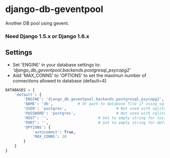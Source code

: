 django-db-geventpool
====================

Another DB pool using gevent.

### Need Django 1.5.x or Django 1.6.x



Settings
---------

  * Set 'ENGINE' in your database settings to: <i>'django_db_geventpool.backends.postgresql_psycopg2'</i>
  * Add 'MAX_CONNS' to 'OPTIONS' to set the maximun number of connections allowed to database (default=4)

```python
DATABASES = {
    'default': {
        'ENGINE': 'django_db_geventpool.backends.postgresql_psycopg2',
        'NAME': 'db',           # Or path to database file if using sqlite3.
        'USER': 'postgres',                      # Not used with sqlite3.
        'PASSWORD': 'postgres',                  # Not used with sqlite3.
        'HOST': '',                      # Set to empty string for localhost. Not used with sqlite3.
        'PORT': '',                      # Set to empty string for default. Not used with sqlite3.
        'OPTIONS': {
            'autocommit': True,
            'MAX_CONNS': 20
        }
    }
}
```
